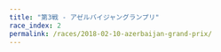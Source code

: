 ```yaml
---
title: "第3戦 - アゼルバイジャングランプリ"
race_index: 2
permalink: /races/2018-02-10-azerbaijan-grand-prix/
---
```

